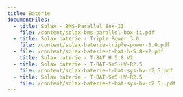 ```yaml
---
title: Baterie
documentFiles:
  - title: Solax - BMS-Parallel Box-II
    file: /content/solax-bms-parallel-box-ii.pdf
  - title: Solax baterie - Triple Power 3.0
    file: /content/solax-baterie-triple-power-3.0.pdf
  - file: /content/solax-baterie-t-bat-h-5.8-v2.pdf
    title: Solax baterie - T-BAT H 5.8 V2
  - title: Solax baterie - T-BAT-SYS-HV-R2.5
    file: /content/solax-baterie-t-bat-sys-hv-r2.5.pdf
  - title: Solax baterie - T-BAT-SYS-HV-R2.5
    file: /content/solax-baterie-t-bat-sys-hv-r2.5..pdf
---
```

